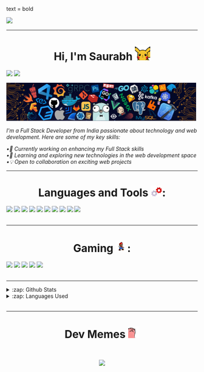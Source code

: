 text = bold
<p>
  <img src="https://user-images.githubusercontent.com/74038190/225813708-98b745f2-7d22-48cf-9150-083f1b00d6c9.gif" width="500">
</p>
<hr>

<h1 align="center"> Hi, I'm Saurabh <img src="pikachu.gif" width="40"></h1>

[<img src="https://img.shields.io/badge/linkedin-%230077B5.svg?&style=for-the-badge&logo=linkedin&logoColor=white&style=plastic&logoWidth=40">](https://www.linkedin.com/in/saurabh-varunkar-b616a6265/)
[<img src="https://img.shields.io/badge/Portfolio-%23000000.svg?&style=for-the-badge&style=plastic&logoWidth=30">]()

<img src="banner.png" width="500">

<i>I'm a Full Stack Developer from India passionate about technology and web development. Here are some of my key skills:</i>

<i> •🚀 Currently working on enhancing my Full Stack skills <br>
•🌱 Learning and exploring new technologies in the web development space <br>
•💡 Open to collaboration on exciting web projects</i>
<br/>
<hr>

<h1 align="center"> Languages and Tools <img src="tools.gif" width="30">:</h1>
<div display="flex">
  <img src="https://img.shields.io/badge/html5%20-%23E34F26.svg?&style=for-the-badge&logo=html5&logoColor=white&style=plastic&logoWidth=30">
  <img src="https://img.shields.io/badge/css3%20-%231572B6.svg?&style=for-the-badge&logo=css3&logoColor=white&style=plastic&logoWidth=30">
  <img src="https://img.shields.io/badge/JavaScript-F7DF1E?style=for-the-badge&logo=javascript&logoColor=black&style=plastic&logoWidth=30">
  <img src="https://img.shields.io/badge/python%20-%2314354C.svg?&style=for-the-badge&logo=python&logoColor=white&style=plastic&logoWidth=30">
  <img src="https://img.shields.io/badge/Linux-FCC624?style=for-the-badge&logo=linux&logoColor=black&style=plastic&logoWidth=30">
  <img src="https://img.shields.io/badge/PostgreSQL-316192?style=for-the-badge&logo=postgresql&logoColor=white&style=plastic&logoWidth=30">
  <img src="https://img.shields.io/badge/git%20-%23F05033.svg?&style=for-the-badge&logo=git&logoColor=white&style=plastic&logoWidth=30"/>
  <img src="https://img.shields.io/badge/github%20-%23121011.svg?&style=for-the-badge&logo=github&logoColor=white&style=plastic&logoWidth=30"/>
<img src="https://img.shields.io/badge/GNU%20Bash-4EAA25?style=for-the-badge&logo=GNU%20Bash&logoColor=white&style=plastic&logoWidth=30"/>
 <img src="https://img.shields.io/badge/Visual_Studio_Code-0078D4?style=for-the-badge&logo=visual%20studio%20code&logoColor=white&style=plastic&logoWidth=30"/>
</div>

<br>
<hr>

<h1 align="center">Gaming <img src="games.gif" width="30">:</h1>
<div display="flex">
  <img src="https://img.shields.io/badge/Steam-%23000000.svg?&style=for-the-badge&logo=steam&logoColor=white&style=plastic&logoWidth=30" />
  <img src="https://img.shields.io/badge/epic%20games%20-%23000000.svg?&style=for-the-badge&logo=epic%20games&logoColor=white&style=plastic&logoWidth=30"/>
  <img src="https://img.shields.io/badge/Valorant-%23000000.svg?&style=for-the-badge&style=plastic&logoWidth=30" />

  <img src="https://img.shields.io/badge/PUBG-%23000000.svg?&style=for-the-badge&style=plastic&logoWidth=30" />
  <img src="https://img.shields.io/badge/counter%20strike-%23000000.svg?&style=for-the-badge&logo=counter-strike&style=plastic&logoWidth=30" />
</div>
<br>
<hr>

<details>
  <summary>:zap: Github Stats</summary>
  <img src="https://github-readme-stats.vercel.app/api?username=coolgorithm&theme=blue-green">
</details>
<details>

  <summary>:zap: Languages Used</summary>
  <img src="https://github-readme-stats.vercel.app/api/top-langs/?username=coolgorithm&theme=blue-green">
</details>
<br>
<hr>
<h1 align="center">Dev Memes <img src="memes.gif" width="30"></h1>
<h1 align="center"><img src='https://randommeme-five.vercel.app/' style="height: 400px;"/></h1>
